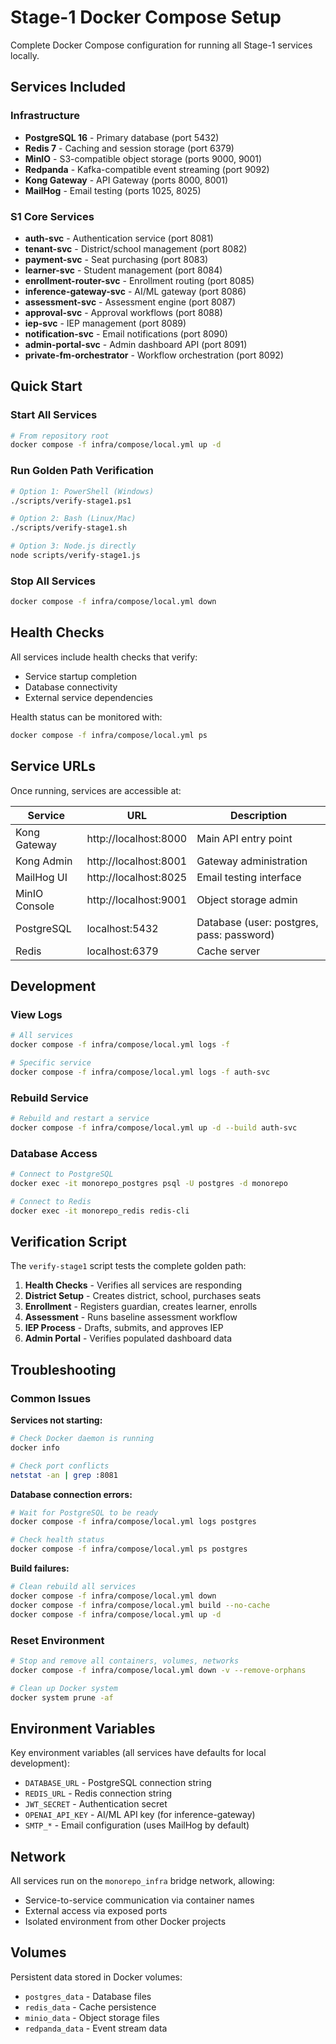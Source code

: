 # Stage-1 Docker Compose Setup

Complete Docker Compose configuration for running all Stage-1 services locally.

## Services Included

### Infrastructure
- **PostgreSQL 16** - Primary database (port 5432)
- **Redis 7** - Caching and session storage (port 6379)
- **MinIO** - S3-compatible object storage (ports 9000, 9001)
- **Redpanda** - Kafka-compatible event streaming (port 9092)
- **Kong Gateway** - API Gateway (ports 8000, 8001)
- **MailHog** - Email testing (ports 1025, 8025)

### S1 Core Services
- **auth-svc** - Authentication service (port 8081)
- **tenant-svc** - District/school management (port 8082)
- **payment-svc** - Seat purchasing (port 8083)
- **learner-svc** - Student management (port 8084)
- **enrollment-router-svc** - Enrollment routing (port 8085)
- **inference-gateway-svc** - AI/ML gateway (port 8086)
- **assessment-svc** - Assessment engine (port 8087)
- **approval-svc** - Approval workflows (port 8088)
- **iep-svc** - IEP management (port 8089)
- **notification-svc** - Email notifications (port 8090)
- **admin-portal-svc** - Admin dashboard API (port 8091)
- **private-fm-orchestrator** - Workflow orchestration (port 8092)

## Quick Start

### Start All Services
```bash
# From repository root
docker compose -f infra/compose/local.yml up -d
```

### Run Golden Path Verification
```bash
# Option 1: PowerShell (Windows)
./scripts/verify-stage1.ps1

# Option 2: Bash (Linux/Mac)
./scripts/verify-stage1.sh

# Option 3: Node.js directly
node scripts/verify-stage1.js
```

### Stop All Services
```bash
docker compose -f infra/compose/local.yml down
```

## Health Checks

All services include health checks that verify:
- Service startup completion
- Database connectivity
- External service dependencies

Health status can be monitored with:
```bash
docker compose -f infra/compose/local.yml ps
```

## Service URLs

Once running, services are accessible at:

| Service | URL | Description |
|---------|-----|-------------|
| Kong Gateway | http://localhost:8000 | Main API entry point |
| Kong Admin | http://localhost:8001 | Gateway administration |
| MailHog UI | http://localhost:8025 | Email testing interface |
| MinIO Console | http://localhost:9001 | Object storage admin |
| PostgreSQL | localhost:5432 | Database (user: postgres, pass: password) |
| Redis | localhost:6379 | Cache server |

## Development

### View Logs
```bash
# All services
docker compose -f infra/compose/local.yml logs -f

# Specific service
docker compose -f infra/compose/local.yml logs -f auth-svc
```

### Rebuild Service
```bash
# Rebuild and restart a service
docker compose -f infra/compose/local.yml up -d --build auth-svc
```

### Database Access
```bash
# Connect to PostgreSQL
docker exec -it monorepo_postgres psql -U postgres -d monorepo

# Connect to Redis
docker exec -it monorepo_redis redis-cli
```

## Verification Script

The `verify-stage1` script tests the complete golden path:

1. **Health Checks** - Verifies all services are responding
2. **District Setup** - Creates district, school, purchases seats  
3. **Enrollment** - Registers guardian, creates learner, enrolls
4. **Assessment** - Runs baseline assessment workflow
5. **IEP Process** - Drafts, submits, and approves IEP
6. **Admin Portal** - Verifies populated dashboard data

## Troubleshooting

### Common Issues

**Services not starting:**
```bash
# Check Docker daemon is running
docker info

# Check port conflicts
netstat -an | grep :8081
```

**Database connection errors:**
```bash
# Wait for PostgreSQL to be ready
docker compose -f infra/compose/local.yml logs postgres

# Check health status
docker compose -f infra/compose/local.yml ps postgres
```

**Build failures:**
```bash
# Clean rebuild all services
docker compose -f infra/compose/local.yml down
docker compose -f infra/compose/local.yml build --no-cache
docker compose -f infra/compose/local.yml up -d
```

### Reset Environment
```bash
# Stop and remove all containers, volumes, networks
docker compose -f infra/compose/local.yml down -v --remove-orphans

# Clean up Docker system
docker system prune -af
```

## Environment Variables

Key environment variables (all services have defaults for local development):

- `DATABASE_URL` - PostgreSQL connection string
- `REDIS_URL` - Redis connection string  
- `JWT_SECRET` - Authentication secret
- `OPENAI_API_KEY` - AI/ML API key (for inference-gateway)
- `SMTP_*` - Email configuration (uses MailHog by default)

## Network

All services run on the `monorepo_infra` bridge network, allowing:
- Service-to-service communication via container names
- External access via exposed ports
- Isolated environment from other Docker projects

## Volumes

Persistent data stored in Docker volumes:
- `postgres_data` - Database files
- `redis_data` - Cache persistence
- `minio_data` - Object storage files
- `redpanda_data` - Event stream data
